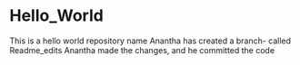# Hello_World
This is a hello world repository name
Anantha has created a branch- called Readme_edits
Anantha made the changes, and he committed the code
